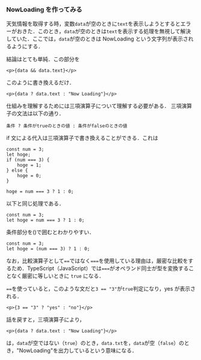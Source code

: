 ### NowLoading を作ってみる

天気情報を取得する時，変数`data`が空のときに`text`を表示しようとするとエラーがおきた．このとき，`data`が空のときは`text`を表示する処理を無視して解決していた．ここでは，`data`が空のときは NowLoading という文字列が表示されるようにする．

結論はとても単純．この部分を

```
<p>{data && data.text}</p>
```

このように書き換えるだけ．

```
<p>{data ? data.text : "Now Loading"}</p>
```

仕組みを理解するためには三項演算子について理解する必要がある．
三項演算子の文法は以下の通り．

```
条件 ? 条件がtrueのときの値 : 条件がfalseのときの値
```

if 文による代入は三項演算子で書き換えることができる．これは

```
const num = 3;
let hoge;
if (num === 3) {
    hoge = 1;
} else {
    hoge = 0;
}

hoge = num === 3 ? 1 : 0;
```

以下と同じ処理である．

```
const num = 3;
let hoge = num === 3 ? 1 : 0;
```

条件部分を()で囲むとわかりやすい．

```
const num = 3;
let hoge = (num === 3) ? 1 : 0;
```

なお，比較演算子として`==`ではなく`===`を使用している理由は，厳密な比較をするため．TypeScript（JavaScript）では`===`がオペランド同士が型を変換することなく厳密に等しいときに `true` になる．

`==`を使っていると，このような文だと`3 == "3"`が`true`判定になり，yes が表示される．

```
<p>{3 == "3" ? "yes" : "no"}</p>
```

話を戻すと，三項演算子により，

```
<p>{data ? data.text : "Now Loading"}</p>
```

は，`data`が空ではない（`true`）のとき，`data.txt`を，`data`が空（`false`）のとき，"NowLoading"を出力しているという意味になる．
